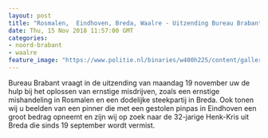 ```yaml
---
layout: post
title: "Rosmalen,  Eindhoven, Breda, Waalre - Uitzending Bureau Brabant maandag 19 november"
date: Thu, 15 Nov 2018 11:57:00 GMT
categories: 
- noord-brabant 
- waalre 
feature_image: "https://www.politie.nl/binaries/w400h225/content/gallery/politie/nieuws/2018/november/08-zw/compilatie-draaidag-14-nov-2018-002.jpg"
---
```


Bureau Brabant vraagt in de uitzending van maandag 19 november uw de hulp bij het oplossen van ernstige misdrijven, zoals een ernstige mishandeling in Rosmalen en een dodelijke steekpartij in Breda. Ook tonen wij u beelden van een pinner die met een gestolen pinpas in Eindhoven een groot bedrag opneemt en zijn wij op zoek naar de 32-jarige Henk-Kris uit Breda die sinds 19 september wordt vermist.
